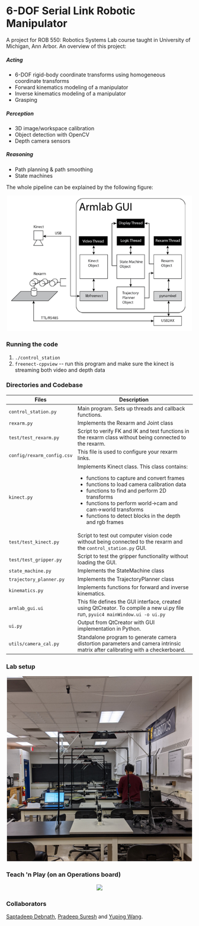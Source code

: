 # 6-DOF Serial Link Robotic Manipulator

A project for ROB 550: Robotics Systems Lab course taught in University of Michigan, Ann Arbor. An overview of this project:
##### Acting
- 6-DOF rigid-body coordinate transforms using homogeneous coordinate transforms
- Forward kinematics modeling of a manipulator
- Inverse kinematics modeling of a manipulator
- Grasping

##### Perception 
- 3D image/workspace calibration
- Object detection with OpenCV
- Depth camera sensors

##### Reasoning
- Path planning & path smoothing
- State machines

The whole pipeline can be explained by the following figure: 
<div style="text-align:center"><img src="pipeline.PNG" width="500"></div>

### Running the code

1. `./control_station`
1. `freenect-cppview` -- run this program and make sure the kinect is streaming both video and depth data

### Directories and Codebase 

| Files                 | Description   |
| -------------         | -------------  |
| `control_station.py`    | Main program.  Sets up threads and callback functions.  |
| `rexarm.py`             | Implements the Rexarm and Joint class |
| `test/test_rexarm.py`   | Script to verify FK and IK and test functions in the rexarm class without being connected to the rexarm.|
| `config/rexarm_config.csv` | This file is used to configure your rexarm links. |
| `kinect.py` | Implements Kinect class. This class contains:<ul><li>functions to capture and convert frames</li><li>functions to load camera calibration data </li><li>functions to find and  perform 2D transforms </li><li>functions to perform world->cam and cam->world transforms </li><li>functions to detect blocks in the depth and rgb frames </li></ul>|
| `test/test_kinect.py` | Script to test out computer vision code without being connected to the rexarm and the `control_station.py` GUI.|
| `test/test_gripper.py` | Script to test the gripper functionality without loading the GUI.|
| `state_machine.py` | Implements the StateMachine class|
| `trajectory_planner.py`| Implements the TrajectoryPlanner class|
| `kinematics.py`| Implements functions for forward and inverse kinematics.|
| `armlab_gui.ui`| This file defines the GUI interface, created using QtCreator. To compile a new u<span>i.p</span>y file run, `pyuic4 mainWindow.ui -o ui.py`|
| `ui.py`| Output from QtCreator with GUI implementation in Python. |
| `utils/camera_cal.py`| Standalone program to generate camera distortion parameters and camera intrinsic matrix after calibrating with a checkerboard.|

### Lab setup

<div style="text-align:center"><img src="lab_setup.jpg" width="500"></div>

### Teach 'n Play (on an Operations board)

<div style="text-align:center"><img src="teachnplay.gif" width="500"></div>

### Collaborators
[Saptadeep Debnath](https://www.linkedin.com/in/saptadeep-deb/), [Pradeep Suresh](https://www.linkedin.com/in/prad33p/) and [Yuping Wang](ypw@umich.edu).

